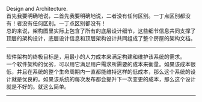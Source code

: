 Design and Architecture.       
首先我要明确地说，二首先我要明确地说，二者没有任何区别。一丁点区别都没有！者没有任何区别。一丁点区别都没有！       
总的来说，架构图里实际上包含了所有的底层设计细节，这些细节信息共同支撑了顶层的架构设计，底层设计信息和顶层架构设计共同组成了整个房屋的架构文档。     
<hr>      

软件架构的终极目标是，用最小的人力成本来满足构建和维护该系统的需求。      
一个软件架构的优劣，可以用它满足用户需求所需要的成本来衡量。如果该成本很低，并且在系统的整个生命周期内一直都能维持这样的低成本，那么这个系统的设计就是优良的。如果该系统的每次发布都会提升下一次变更的成本，那么这个设计就是不好的。就这么简单。     

<hr>     


